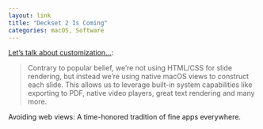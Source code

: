 ```yaml
---
layout: link
title: "Deckset 2 Is Coming"
categories: macOS, Software
---
```


[Let’s talk about customization…](https://www.decksetapp.com/2018/03/05/about-customization.html):

> Contrary to popular belief, we’re not using HTML/CSS for slide rendering, but instead we’re using native macOS views to construct each slide. This allows us to leverage built-in system capabilities like exporting to PDF, native video players, great text rendering and many more.

Avoiding web views: A time-honored tradition of fine apps everywhere.
